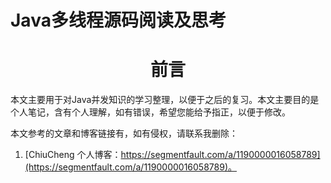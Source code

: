 # Java多线程源码阅读及思考

<h1 align="center">前言</h1>
<p>本文主要用于对Java并发知识的学习整理，以便于之后的复习。本文主要目的是个人笔记，含有个人理解，如有错误，希望您能给予指正，以便于修改。</p>
本文参考的文章和博客链接有，如有侵权，请联系我删除：

1. [ChiuCheng 个人博客：https://segmentfault.com/a/1190000016058789](https://segmentfault.com/a/1190000016058789)。

